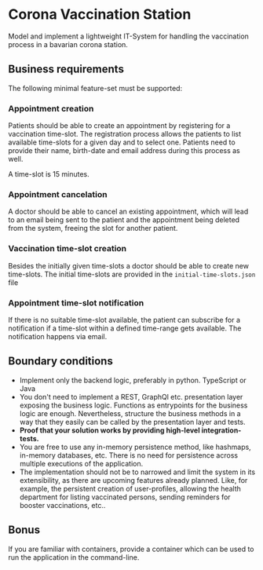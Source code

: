 # Corona Vaccination Station

Model and implement a lightweight IT-System for handling the vaccination process in a bavarian corona station.

## Business requirements

The following minimal feature-set must be supported:

### Appointment creation

Patients should be able to create an appointment by registering for a vaccination time-slot. The registration process allows the patients to list available time-slots for a given day and to select one. Patients need to provide their name, birth-date and email address during this process as well.

A time-slot is 15 minutes.

### Appointment cancelation

A doctor should be able to cancel an existing appointment, which will lead to an email being sent to the patient and the appointment being deleted from the system, freeing the slot for another patient.

### Vaccination time-slot creation

Besides the initially given time-slots a doctor should be able to create new time-slots. The initial time-slots are provided in the `initial-time-slots.json` file

### Appointment time-slot notification

If there is no suitable time-slot available, the patient can subscribe for a notification if a time-slot within a defined time-range gets available. The notification happens via email.

## Boundary conditions

- Implement only the backend logic, preferably in python. TypeScript or Java
- You don't need to implement a REST, GraphQl etc. presentation layer exposing the business logic. Functions as entrypoints for the business logic are enough. Nevertheless, structure the business methods in a way that they easily can be called by the presentation layer and tests.
- **Proof that your solution works by providing high-level integration-tests.**
- You are free to use any in-memory persistence method, like hashmaps, in-memory databases, etc. There is no need for persistence across multiple executions of the application.
- The implementation should not be to narrowed and limit the system in its extensibility, as there are upcoming features already planned. Like, for example, the persistent creation of user-profiles, allowing the health department for listing vaccinated persons, sending reminders for booster vaccinations, etc..

## Bonus

If you are familiar with containers, provide a container which can be used to run the application in the command-line.
